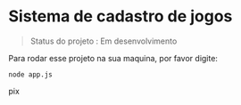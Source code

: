 <h1>Sistema de cadastro de jogos</h1>

 > Status do projeto : Em desenvolvimento

Para rodar esse projeto na sua maquina, por favor digite:

````
node app.js
````
pix